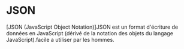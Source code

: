 # JSON

[JSON (JavaScript Object Notation)]JSON est un format d'écriture de données en JavaScript (dérivé de la notation des objets du langage JavaScript).facile a utiliser par les hommes.
